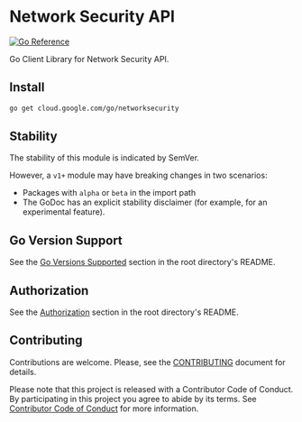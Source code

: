 # Network Security API

[![Go Reference](https://pkg.go.dev/badge/cloud.google.com/go/networksecurity.svg)](https://pkg.go.dev/cloud.google.com/go/networksecurity)

Go Client Library for Network Security API.

## Install

```bash
go get cloud.google.com/go/networksecurity
```

## Stability

The stability of this module is indicated by SemVer.

However, a `v1+` module may have breaking changes in two scenarios:

* Packages with `alpha` or `beta` in the import path
* The GoDoc has an explicit stability disclaimer (for example, for an experimental feature).

## Go Version Support

See the [Go Versions Supported](https://github.com/googleapis/google-cloud-go#go-versions-supported)
section in the root directory's README.

## Authorization

See the [Authorization](https://github.com/googleapis/google-cloud-go#authorization)
section in the root directory's README.

## Contributing

Contributions are welcome. Please, see the [CONTRIBUTING](https://github.com/GoogleCloudPlatform/google-cloud-go/blob/main/CONTRIBUTING.md)
document for details.

Please note that this project is released with a Contributor Code of Conduct.
By participating in this project you agree to abide by its terms. See
[Contributor Code of Conduct](https://github.com/GoogleCloudPlatform/google-cloud-go/blob/main/CONTRIBUTING.md#contributor-code-of-conduct)
for more information.
